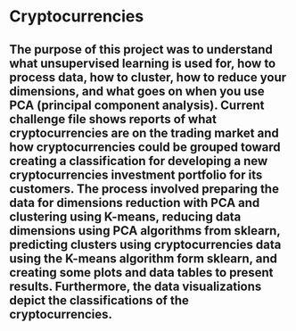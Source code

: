 # Cryptocurrencies

## The purpose of this project was to understand what unsupervised learning is used for, how to process data, how to cluster, how to reduce your dimensions, and what goes on when you use PCA (principal component analysis). Current challenge file shows reports of what cryptocurrencies are on the trading market and how cryptocurrencies could be grouped toward creating a classification for developing a new cryptocurrencies investment portfolio for its customers. The process involved preparing the data for dimensions reduction with PCA and clustering using K-means, reducing data dimensions using PCA algorithms from sklearn, predicting clusters using cryptocurrencies data using the K-means algorithm form sklearn, and creating some plots and data tables to present results. Furthermore, the data visualizations depict the classifications of the cryptocurrencies. 

